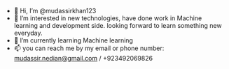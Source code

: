 - 👋 Hi, I’m @mudassirkhan123
- 👀 I’m interested in new technologies, have done work in Machine learning and development side. looking forward to learn something new everyday. 
- 🌱 I’m currently learning Machine learning
- 📫 you can reach me by my email or phone number: mudassir.nedian@gmail.com / +923492069826

<!---
mudassirkhan123/mudassirkhan123 is a ✨ special ✨ repository because its `README.md` (this file) appears on your GitHub profile.
You can click the Preview link to take a look at your changes.
--->
